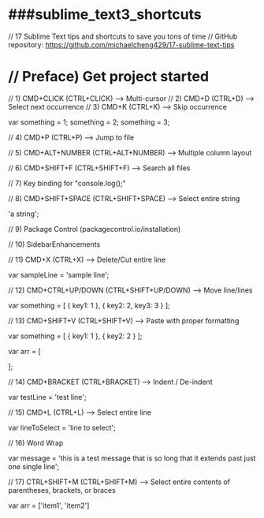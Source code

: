 ###sublime_text3_shortcuts
==========================

// 17 Sublime Text tips and shortcuts to save you tons of time
// GitHub repository: https://github.com/michaelcheng429/17-sublime-text-tips


// Preface) Get project started
===============================


// 1) CMD+CLICK (CTRL+CLICK) --> Multi-cursor
// 2) CMD+D (CTRL+D) --> Select next occurrence
// 3) CMD+K (CTRL+K) --> Skip occurrence

var something = 1;
something = 2;
something = 3;

// 4) CMD+P (CTRL+P) --> Jump to file

// 5) CMD+ALT+NUMBER (CTRL+ALT+NUMBER) --> Multiple column layout

// 6) CMD+SHIFT+F (CTRL+SHIFT+F) --> Search all files

// 7) Key binding for "console.log();"

// 8) CMD+SHIFT+SPACE (CTRL+SHIFT+SPACE) --> Select entire string

'a string';

// 9) Package Control (packagecontrol.io/installation)

// 10) SidebarEnhancements

// 11) CMD+X (CTRL+X) --> Delete/Cut entire line

var sampleLine = 'sample line';

// 12) CMD+CTRL+UP/DOWN (CTRL+SHIFT+UP/DOWN) --> Move line/lines

var something = [
    {
        key1: 1
    },
    {
        key2: 2,
        key3: 3
    }
];

// 13) CMD+SHIFT+V (CTRL+SHIFT+V) --> Paste with proper formatting

var something = [
    {
        key1: 1
    },
    {
        key2: 2
    }
];

var arr = [
    
];

// 14) CMD+BRACKET (CTRL+BRACKET) --> Indent / De-indent

var testLine = 'test line';

// 15) CMD+L (CTRL+L) --> Select entire line

var lineToSelect = 'line to select';

// 16) Word Wrap

var message = 'this is a test message that is so long that it extends past just one single line';

// 17) CTRL+SHIFT+M (CTRL+SHIFT+M) --> Select entire contents of parentheses, brackets, or braces

var arr = ['item1', 'item2']
